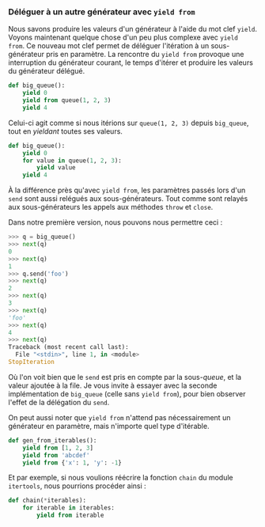 ### Déléguer à un autre générateur avec `yield from`

Nous savons produire les valeurs d'un générateur à l'aide du mot clef `yield`.
Voyons maintenant quelque chose d'un peu plus complexe avec `yield from`.
Ce nouveau mot clef permet de déléguer l'itération à un sous-générateur pris en paramètre.
La rencontre du `yield from` provoque une interruption du générateur courant, le temps d'itérer et produire les valeurs du générateur délégué.

```python
def big_queue():
    yield 0
    yield from queue(1, 2, 3)
    yield 4
```

Celui-ci agit comme si nous itérions sur `queue(1, 2, 3)` depuis `big_queue`, tout en *yieldant* toutes ses valeurs.

```python
def big_queue():
    yield 0
    for value in queue(1, 2, 3):
        yield value
    yield 4
```

À la différence près qu'avec `yield from`, les paramètres passés lors d'un `send` sont aussi relégués aux sous-générateurs.
Tout comme sont relayés aux sous-générateurs les appels aux méthodes `throw` et `close`.

Dans notre première version, nous pouvons nous permettre ceci :

```python
>>> q = big_queue()
>>> next(q)
0
>>> next(q)
1
>>> q.send('foo')
>>> next(q)
2
>>> next(q)
3
>>> next(q)
'foo'
>>> next(q)
4
>>> next(q)
Traceback (most recent call last):
  File "<stdin>", line 1, in <module>
StopIteration
```

Où l'on voit bien que le `send` est pris en compte par la sous-*queue*, et la valeur ajoutée à la file.
Je vous invite à essayer avec la seconde implémentation de `big_queue` (celle sans `yield from`), pour bien observer l'effet de la délégation du `send`.

On peut aussi noter que `yield from` n'attend pas nécessairement un générateur en paramètre, mais n'importe quel type d'itérable.

```python
def gen_from_iterables():
    yield from [1, 2, 3]
    yield from 'abcdef'
    yield from {'x': 1, 'y': -1}
```

Et par exemple, si nous voulions réécrire la fonction `chain` du module `itertools`, nous pourrions procéder ainsi :

```python
def chain(*iterables):
    for iterable in iterables:
        yield from iterable
```
